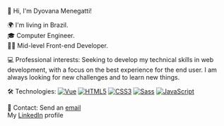 👋 Hi, I'm Dyovana Menegatti!

🌍 I'm living in Brazil.  
🎓 Computer Engineer.  
👩‍💻 Mid-level Front-end Developer.

💻 Professional interests:
Seeking to develop my technical skills in web development, with a focus on the best experience for the end user. 
I am always looking for new challenges and to learn new things.

🛠️ Technologies:
[![Vue][Vue.js]][Vue-url]
[![HTML5][HTML5]][HTML5-url]
[![CSS3][CSS3]][CSS3-url]
[![Sass][Sass]][Sass-url]
[![JavaScript][JavaScript]][JavaScript-url]

<!-- Links and URLs -->
[Vue.js]: https://img.shields.io/badge/Vue.js-35495E?style=for-the-badge&logo=vue.js&logoColor=4FC08D
[Vue-url]: https://vuejs.org/
[HTML5]: https://img.shields.io/badge/HTML5-E34F26?style=for-the-badge&logo=html5&logoColor=white
[HTML5-url]: https://developer.mozilla.org/en-US/docs/Web/Guide/HTML/HTML5
[CSS3]: https://img.shields.io/badge/CSS3-1572B6?style=for-the-badge&logo=css3&logoColor=white
[CSS3-url]: https://developer.mozilla.org/en-US/docs/Web/CSS/CSS3
[Sass]: https://img.shields.io/badge/Sass-CC6699?style=for-the-badge&logo=sass&logoColor=white
[Sass-url]: https://sass-lang.com/
[JavaScript]: https://img.shields.io/badge/JavaScript-F7DF1E?style=for-the-badge&logo=javascript&logoColor=black
[JavaScript-url]: https://developer.mozilla.org/en-US/docs/Web/JavaScript

🔗 Contact:
Send an [email](mailto:dyo.menegatti@hotmail.com)  
My [LinkedIn](https://www.linkedin.com/in/dyomenegatti/) profile
